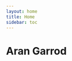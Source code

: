 ```yaml
---
layout: home
title: Home
sidebar: toc
---
```

<!-- <h1>Aran Garrod</h1>

<div class="navbar" id = "navigationBar">
    <a href="about.md">About</a>
    <a href="Biologging/PhD.html">Shearwater decision-making</a>
 <button class = "btn" onclick="window.location.href = 'Biologging/PhD.html';">Biologging research</button>
 <a href="Biologging/MProj.html">Whale head motion</a>
</div>

<main>
    
</main> -->

# Aran Garrod

